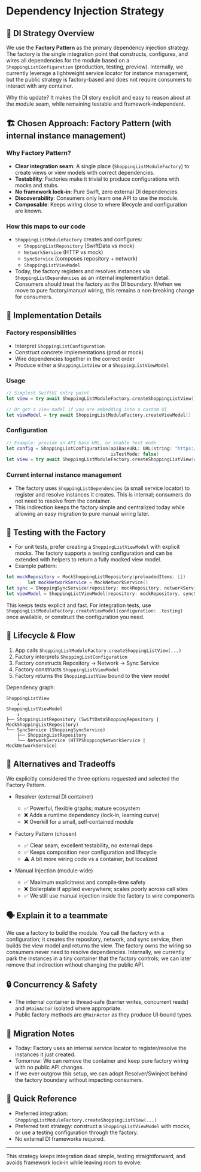 # Dependency Injection Strategy

## 🎯 DI Strategy Overview

We use the **Factory Pattern** as the primary dependency injection strategy. The factory is the single integration point that constructs, configures, and wires all dependencies for the module based on a `ShoppingListConfiguration` (production, testing, preview). Internally, we currently leverage a lightweight service locator for instance management, but the public strategy is factory-based and does not require consumers to interact with any container.

Why this update? It makes the DI story explicit and easy to reason about at the module seam, while remaining testable and framework‑independent.

## 🏗 Chosen Approach: Factory Pattern (with internal instance management)

### Why Factory Pattern?

- **Clear integration seam**: A single place (`ShoppingListModuleFactory`) to create views or view models with correct dependencies.
- **Testability**: Factories make it trivial to produce configurations with mocks and stubs.
- **No framework lock‑in**: Pure Swift, zero external DI dependencies.
- **Discoverability**: Consumers only learn one API to use the module.
- **Composable**: Keeps wiring close to where lifecycle and configuration are known.

### How this maps to our code

- `ShoppingListModuleFactory` creates and configures:
  - `ShoppingListRepository` (SwiftData vs mock)
  - `NetworkService` (HTTP vs mock)
  - `SyncService` (composes repository + network)
  - `ShoppingListViewModel`
- Today, the factory registers and resolves instances via `ShoppingListDependencies` as an internal implementation detail. Consumers should treat the factory as the DI boundary. If/when we move to pure factory/manual wiring, this remains a non‑breaking change for consumers.

## 🔧 Implementation Details

### Factory responsibilities

- Interpret `ShoppingListConfiguration`
- Construct concrete implementations (prod or mock)
- Wire dependencies together in the correct order
- Produce either a `ShoppingListView` or a `ShoppingListViewModel`

### Usage

```swift
// Simplest SwiftUI entry point
let view = try await ShoppingListModuleFactory.createShoppingListView()

// Or get a view model if you are embedding into a custom UI
let viewModel = try await ShoppingListModuleFactory.createViewModel()
```

### Configuration

```swift
// Example: provide an API base URL, or enable test mode
let config = ShoppingListConfiguration(apiBaseURL: URL(string: "https://api.example.com"),
                                       isTestMode: false)
let view = try await ShoppingListModuleFactory.createShoppingListView(configuration: config)
```

### Current internal instance management

- The factory uses `ShoppingListDependencies` (a small service locator) to register and resolve instances it creates. This is internal; consumers do not need to resolve from the container.
- This indirection keeps the factory simple and centralized today while allowing an easy migration to pure manual wiring later.

## 🧪 Testing with the Factory

- For unit tests, prefer creating a `ShoppingListViewModel` with explicit mocks. The factory supports a testing configuration and can be extended with helpers to return a fully mocked view model.
- Example pattern:

```swift
let mockRepository = MockShoppingListRepository(preloadedItems: [])
        let mockNetworkService = MockNetworkService()
let sync = ShoppingSyncService(repository: mockRepository, networkService: mockNetworkService)
let viewModel = ShoppingListViewModel(repository: mockRepository, syncService: sync)
```

This keeps tests explicit and fast. For integration tests, use `ShoppingListModuleFactory.createViewModel(configuration: .testing)` once available, or construct the configuration you need.

## 🔄 Lifecycle & Flow

1. App calls `ShoppingListModuleFactory.createShoppingListView(...)`
2. Factory interprets `ShoppingListConfiguration`
3. Factory constructs Repository → Network → Sync Service
4. Factory constructs `ShoppingListViewModel`
5. Factory returns the `ShoppingListView` bound to the view model

Dependency graph:

```text
ShoppingListView
    ↓
ShoppingListViewModel
    ↓
├── ShoppingListRepository (SwiftDataShoppingRepository | MockShoppingListRepository)
└── SyncService (ShoppingSyncService)
    ├── ShoppingListRepository
    └── NetworkService (HTTPShoppingNetworkService | MockNetworkService)
```

## 🤝 Alternatives and Tradeoffs

We explicitly considered the three options requested and selected the Factory Pattern.

- Resolver (external DI container)

  - ✅ Powerful, flexible graphs; mature ecosystem
  - ❌ Adds a runtime dependency (lock‑in, learning curve)
  - ❌ Overkill for a small, self‑contained module

- Factory Pattern (chosen)

  - ✅ Clear seam, excellent testability, no external deps
  - ✅ Keeps composition near configuration and lifecycle
  - ⚠️ A bit more wiring code vs a container, but localized

- Manual Injection (module‑wide)
  - ✅ Maximum explicitness and compile‑time safety
  - ❌ Boilerplate if applied everywhere; scales poorly across call sites
  - ✅ We still use manual injection inside the factory to wire components

## 🗣 Explain it to a teammate

We use a factory to build the module. You call the factory with a configuration; it creates the repository, network, and sync service, then builds the view model and returns the view. The factory owns the wiring so consumers never need to resolve dependencies. Internally, we currently park the instances in a tiny container that the factory controls; we can later remove that indirection without changing the public API.

## 🔒 Concurrency & Safety

- The internal container is thread‑safe (barrier writes, concurrent reads) and `@MainActor` isolated where appropriate.
- Public factory methods are `@MainActor` as they produce UI‑bound types.

## 🚀 Migration Notes

- Today: Factory uses an internal service locator to register/resolve the instances it just created.
- Tomorrow: We can remove the container and keep pure factory wiring with no public API changes.
- If we ever outgrow this setup, we can adopt Resolver/Swinject behind the factory boundary without impacting consumers.

## 📌 Quick Reference

- Preferred integration: `ShoppingListModuleFactory.createShoppingListView(...)`
- Preferred test strategy: construct a `ShoppingListViewModel` with mocks, or use a testing configuration through the factory.
- No external DI frameworks required.

---

This strategy keeps integration dead simple, testing straightforward, and avoids framework lock‑in while leaving room to evolve.
